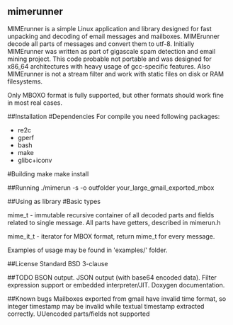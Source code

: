 ## mimerunner
MIMErunner is a simple Linux application and library designed for fast unpacking and decoding of email messages and mailboxes.
MIMErunner decode all parts of messages and convert them to utf-8.
Initially MIMErunner was written as part of gigascale spam detection and email mining project.
This code probable not portable and was designed for x86_64 architectures with heavy usage of gcc-specific features.
Also MIMErunner is not a stream filter and work with static files on disk or RAM filesystems.

Only MBOXO format is fully supported, but other formats should work fine in most real cases.

##Installation
#Dependencies
For compile you need following packages:
* re2c
* gperf
* bash
* make
* glibc+iconv

#Building
make
make install

##Running
./mimerun -s -o outfolder your_large_gmail_exported_mbox

##Using as library
#Basic types

mime_t - immutable recursive container of all decoded parts and fields related to single message.
All parts have getters, described in mimerun.h

mime_it_t - iterator for MBOX format, return mime_t for every message.

Examples of usage may be found in 'examples/' folder.

##License
Standard BSD 3-clause

##TODO
BSON output.
JSON output (with base64 encoded data).
Filter expression support or embedded interpreter/JIT.
Doxygen documentation.

##Known bugs
Mailboxes exported from gmail have invalid time format, so integer timestamp may be invalid while textual timestamp extracted correctly.
UUencoded parts/fields not supported
